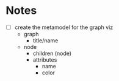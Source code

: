# Notes
- [ ] create the metamodel for the graph viz
    - graph
        - title/name
    - node
        - children (node)
        - attributes
            - name
            - color
